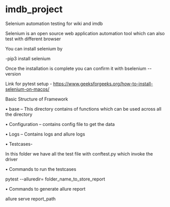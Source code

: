 # imdb_project
Selenium automation testing for wiki and imdb

Selenium is an open source web application automation tool which can also test with different browser

You can install selenium by

-pip3 install selenium

Once the installation is complete you can confirm it with bselenium --version 

Link for pytest setup - https://www.geeksforgeeks.org/how-to-install-selenium-on-macos/

Basic Structure of Framework

• base – This directory contains of functions which can be used across all the directory

• Configuration – contains config file to get the data


• Logs – Contains logs and allure logs

• Testcases-

In this folder we have all the test file with conftest.py which invoke the driver

• Commands to run the testcases

pytest --alluredir= folder_name_to_store_report

• Commands to generate allure report

allure serve report_path
